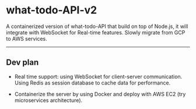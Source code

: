 # what-todo-API-v2

A containerized version of what-todo-API that build on top of Node.js, it will integrate with WebSocket for Real-time features.
Slowly migrate from GCP to AWS services.

---

## Dev plan

* Real time support: using WebSocket for client-server communication. Using Redis as session database to cache data for performance.

* Containerize the server by using Docker and deploy with AWS EC2 (try microservices architecture).

